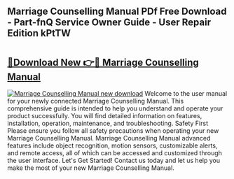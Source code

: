 ## Marriage Counselling Manual PDf Free Download - Part-fnQ Service Owner Guide - User Repair Edition kPtTW

# <h2><a href="http://cf17315.oget.top/?id=Marriage+Counselling+Manual">🔗Download New 👉🔴 Marriage Counselling Manual</a></h2>

[![Marriage Counselling Manual new download](https://i.imgur.com/5g1atiW.png)](http://cf17315.oget.top/?id=Marriage+Counselling+Manual)
Welcome to the user manual for your newly connected Marriage Counselling Manual. This comprehensive guide is intended to help you understand and operate your product successfully. You will find detailed information on features, installation, operation, maintenance, and troubleshooting. Safety First Please ensure you follow all safety precautions when operating your new Marriage Counselling Manual. Marriage Counselling Manual advanced features include object recognition, motion sensors, customizable alerts, and remote access, all of which can be accessed and customized through the user interface. Let's Get Started! Contact us today and let us help you make the most of your new Marriage Counselling Manual.
